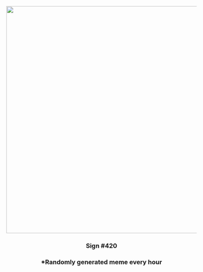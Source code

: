 <p align="center">
        <img src="https://i.imgur.com/HmCa6si.jpg" width="600" height="600">
        </p>
        <h3 align="center">Sign #420</h3>
        <h3 align="center">*Randomly generated meme every hour</h3>
    